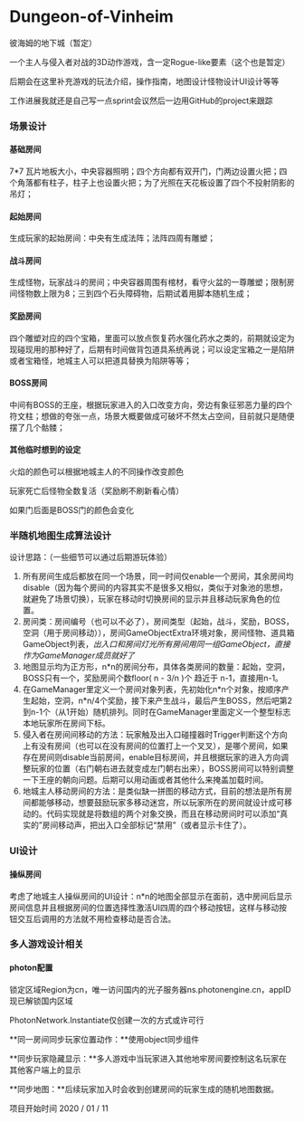 # Dungeon-of-Vinheim

彼海姆的地下城（暂定）

一个主人与侵入者对战的3D动作游戏，含一定Rogue-like要素（这个也是暂定）

后期会在这里补充游戏的玩法介绍，操作指南，地图设计怪物设计UI设计等等

工作进展我就还是自己写一点sprint会议然后一边用GitHub的project来跟踪

### 场景设计

#### 基础房间

7*7 瓦片地板大小，中央容器照明；四个方向都有双开门，门两边设置火把；四个角落都有柱子，柱子上也设置火把；为了光照在天花板设置了四个不投射阴影的吊灯；

#### 起始房间

生成玩家的起始房间：中央有生成法阵；法阵四周有雕塑；

#### 战斗房间

生成怪物，玩家战斗的房间；中央容器周围有棺材，看守火盆的一尊雕塑；限制房间怪物数上限为8；三到四个石头障碍物，后期试着用脚本随机生成；

#### 奖励房间

四个雕塑对应的四个宝箱，里面可以放点恢复药水强化药水之类的，前期就设定为现碰现用的那种好了，后期有时间做背包道具系统再说；可以设定宝箱之一是陷阱或者宝箱怪，地城主人可以把道具替换为陷阱等等；

#### BOSS房间

中间有BOSS的王座，根据玩家进入的入口改变方向，旁边有象征邪恶力量的四个符文柱；想做的夸张一点，场景大概要做成可破坏不然太占空间，目前就只是随便摆了几个骷髅；

#### 其他临时想到的设定

火焰的颜色可以根据地城主人的不同操作改变颜色

玩家死亡后怪物全数复活（奖励刷不刷新看心情）

如果门后面是BOSS门的颜色会变化

### 半随机地图生成算法设计

设计思路：（一些细节可以通过后期游玩体验）

1. 所有房间生成后都放在同一个场景，同一时间仅enable一个房间，其余房间均disable（因为每个房间的内容其实不是很多又相似，类似于对象池的思想，就避免了场景切换），玩家在移动时切换房间的显示并且移动玩家角色的位置。
2. 房间类：房间编号（也可以不必了），房间类型（起始，战斗，奖励，BOSS，空洞（用于房间移动）），房间GameObjectExtra环境对象，房间怪物、道具箱GameObject列表，*出入口和房间灯光所有房间用同一组GameObject，直接作为GameManager成员就好了*
4. 地图显示均为正方形，n*n的房间分布，具体各类房间的数量：起始，空洞，BOSS只有一个，奖励房间个数floor( n - 3/n )个 趋近于 n-1，直接用n-1。
5. 在GameManager里定义一个房间对象列表，先初始化n*n个对象，按顺序产生起始，空洞，n\*n/4个奖励，接下来产生战斗，最后产生BOSS，然后吧第2到n-1个（从1开始）随机排列。同时在GameManager里面定义一个整型标志本地玩家所在房间下标。
6. 侵入者在房间间移动的方法：玩家触及出入口碰撞器时Trigger判断这个方向上有没有房间（也可以在没有房间的位置打上一个叉叉），是哪个房间，如果存在房间则disable当前房间，enable目标房间，并且根据玩家的进入方向调整玩家的位置（右门朝右进去就变成左门朝右出来），BOSS房间可以特别调整一下王座的朝向问题。后期可以用动画或者其他什么来掩盖加载时间。
7. 地城主人移动房间的方法：是类似缺一拼图的移动方式，目前的想法是所有房间都能够移动，想要鼓励玩家多移动迷宫，所以玩家所在的房间就设计成可移动的。代码实现就是将数组的两个对象交换，而且在移动房间时可以添加“真实的”房间移动声，把出入口全部标记“禁用”（或者显示卡住了）。



### UI设计

#### 操纵房间

考虑了地城主人操纵房间的UI设计：n*n的地图全部显示在面前，选中房间后显示房间信息并且根据房间的位置选择性激活UI四周的四个移动按钮，这样与移动按钮交互后调用的方法就不用检查移动是否合法。



### 多人游戏设计相关

#### photon配置

锁定区域Region为cn，唯一访问国内的光子服务器ns.photonengine.cn，appID现已解锁国内区域

PhotonNetwork.Instantiate仅创建一次的方式或许可行

**同一房间同步玩家位置动作：**使用object同步组件

**同步玩家隐藏显示：**多人游戏中当玩家进入其他地牢房间要控制这名玩家在其他客户端上的显示

**同步地图：**后续玩家加入时会收到创建房间的玩家生成的随机地图数据。





项目开始时间 2020 / 01 / 11